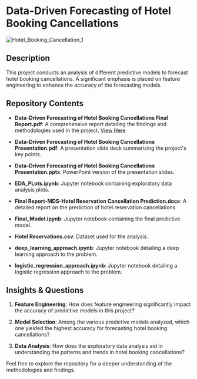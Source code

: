 # Data-Driven Forecasting of Hotel Booking Cancellations

![Hotel_Booking_Cancellation_1](https://github.com/pdange21/Data-Driven-Forecasting-of-Hotel-Booking-Cancellations/assets/111932664/db29d9d7-1822-407d-97ca-3b0a78d39f3c)

## Description
This project conducts an analysis of different predictive models to forecast hotel booking cancellations. A significant emphasis is placed on feature engineering to enhance the accuracy of the forecasting models.

## Repository Contents

- **Data-Driven Forecasting of Hotel Booking Cancellations Final Report.pdf**: A comprehensive report detailing the findings and methodologies used in the project. [View Here](https://github.com/vtickoo2/Data_Driven_Forecasting_of_Hotel_Booking_Cancellations/blob/main/Hotel%20Reservation%20Cancellation%20Prediction%20Report.pdf)
  
- **Data-Driven Forecasting of Hotel Booking Cancellations Presentation.pdf**: A presentation slide deck summarizing the project's key points.
  
- **Data-Driven Forecasting of Hotel Booking Cancellations Presentation.pptx**: PowerPoint version of the presentation slides.
  
- **EDA_PLots.ipynb**: Jupyter notebook containing exploratory data analysis plots.
  
- **Final Report-MDS-Hotel Reservation Cancellation Prediction.docx**: A detailed report on the prediction of hotel reservation cancellations.
  
- **Final_Model.ipynb**: Jupyter notebook containing the final predictive model.
  
- **Hotel Reservations.csv**: Dataset used for the analysis.
  
- **deep_learning_approach.ipynb**: Jupyter notebook detailing a deep learning approach to the problem.
  
- **logistic_regression_approach.ipynb**: Jupyter notebook detailing a logistic regression approach to the problem.

## Insights & Questions

1. **Feature Engineering**: How does feature engineering significantly impact the accuracy of predictive models in this project?
  
2. **Model Selection**: Among the various predictive models analyzed, which one yielded the highest accuracy for forecasting hotel booking cancellations?
  
3. **Data Analysis**: How does the exploratory data analysis aid in understanding the patterns and trends in hotel booking cancellations?

Feel free to explore the repository for a deeper understanding of the methodologies and findings.
